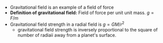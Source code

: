- Gravitational field is an example of a field of force 
- **Definition of gravitational field:** Field of force per unit unit mass. $g=F/m$
- Gravitational field strength in a radial field is $g = GM/r^2$ 
	- gravitational field strength is inversely proportional to the square of number of radiaii away from a planet's surface.
